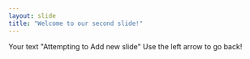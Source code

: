 ```yaml
---
layout: slide
title: "Welcome to our second slide!"
---
```

Your text "Attempting to Add new slide"
Use the left arrow to go back!
